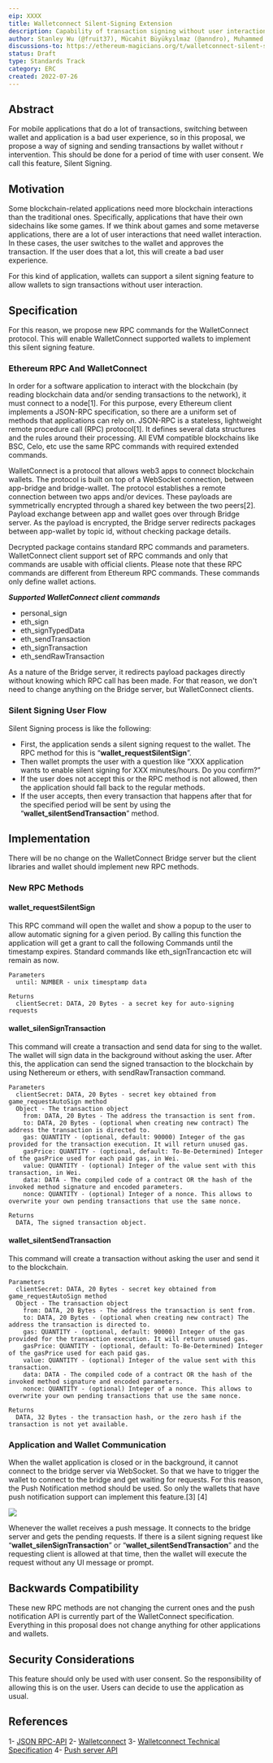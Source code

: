 ```yaml
---
eip: XXXX
title: Walletconnect Silent-Signing Extension
description: Capability of transaction signing without user interaction for a period of time for walletconnect
author: Stanley Wu (@fruit37), Mücahit Büyükyılmaz (@anndro), Muhammed Emin Aydın (@muhammedea)
discussions-to: https://ethereum-magicians.org/t/walletconnect-silent-signing-extension/10137
status: Draft
type: Standards Track
category: ERC
created: 2022-07-26
---
```


## Abstract

For mobile applications that do a lot of transactions, switching between wallet and application is a bad user experience, so in this proposal, we propose a way of signing and sending transactions by wallet without r intervention. This should be done for a period of time with user consent. We call this feature, Silent Signing.

## Motivation

Some blockchain-related applications need more blockchain interactions than the traditional ones. Specifically, applications that have their own sidechains like some games. If we think about games and some metaverse applications, there are a lot of user interactions that need wallet interaction. In these cases, the user switches to the wallet and approves the transaction. If the user does that a lot, this will create a bad user experience.

For this kind of application, wallets can support a silent signing feature to allow wallets to sign transactions without user interaction.


## Specification

For this reason, we propose new RPC commands for the WalletConnect protocol. This will enable WalletConnect supported wallets to implement this silent signing feature.

### Ethereum RPC And WalletConnect

In order for a software application to interact with the blockchain (by reading blockchain data and/or sending transactions to the network), it must connect to a node[1]. For this purpose, every Ethereum client implements a JSON-RPC specification, so there are a uniform set of methods that applications can rely on. JSON-RPC is a stateless, lightweight remote procedure call (RPC) protocol[1]. It defines several data structures and the rules around their processing. All EVM compatible blockchains like BSC, Celo, etc use the same RPC commands with required extended commands.

WalletConnect is a protocol that allows web3 apps to connect blockchain wallets. The protocol is built on top of a WebSocket connection, between app-bridge and bridge-wallet. The protocol establishes a remote connection between two apps and/or devices. These payloads are symmetrically encrypted through a shared key between the two peers[2]. Payload exchange between app and wallet goes over through Bridge server. As the payload is encrypted, the Bridge server redirects packages between app-wallet by topic id, without checking package details.

Decrypted package contains standard RPC commands and parameters. WalletConnect client support set of RPC commands and only that commands are usable with official clients. Please note that these RPC commands are different from Ethereum RPC commands. These commands only define wallet actions.

***Supported WalletConnect client commands***
* personal_sign
* eth_sign
* eth_signTypedData
* eth_sendTransaction
* eth_signTransaction
* eth_sendRawTransaction

As a nature of the Bridge server, it redirects payload packages directly without knowing which RPC call has been made. For that reason, we don't need to change anything on the Bridge server, but WalletConnect clients.

### Silent Signing User Flow

Silent Signing process is like the following:

* First, the application sends a silent signing request to the wallet. The RPC method for this is “**wallet_requestSilentSign**”.
* Then wallet prompts the user with a question like “XXX application wants to enable silent signing for XXX minutes/hours. Do you confirm?”
* If the user does not accept this or the RPC method is not allowed, then the application should fall back to the regular methods.
* If the user accepts, then every transaction that happens after that for the specified period will be sent by using the “**wallet_silentSendTransaction**” method.

## Implementation

There will be no change on the WalletConnect Bridge server but the client libraries and wallet should implement new RPC methods.

### New RPC Methods

#### wallet_requestSilentSign
This RPC command will open the wallet and show a popup to the user to allow automatic signing for a given period. By calling this function the application will get a grant to call the following Commands until the timestamp expires. Standard commands like eth_signTrancaction etc will remain as now.
```
Parameters
  until: NUMBER - unix timesptamp data 

Returns
  clientSecret: DATA, 20 Bytes - a secret key for auto-signing requests
```

#### wallet_silenSignTransaction
This command will create a transaction and send data for sing to the wallet. The wallet will sign data in the background without asking the user. After this, the application can send the signed transaction to the blockchain by using Nethereum or ethers, with sendRawTransaction command.
```
Parameters
  clientSecret: DATA, 20 Bytes - secret key obtained from game_requestAutoSign method
  Object - The transaction object
    from: DATA, 20 Bytes - The address the transaction is sent from.
    to: DATA, 20 Bytes - (optional when creating new contract) The address the transaction is directed to.
    gas: QUANTITY - (optional, default: 90000) Integer of the gas provided for the transaction execution. It will return unused gas.
    gasPrice: QUANTITY - (optional, default: To-Be-Determined) Integer of the gasPrice used for each paid gas, in Wei.
    value: QUANTITY - (optional) Integer of the value sent with this transaction, in Wei.
    data: DATA - The compiled code of a contract OR the hash of the invoked method signature and encoded parameters.
    nonce: QUANTITY - (optional) Integer of a nonce. This allows to overwrite your own pending transactions that use the same nonce.
  
Returns
  DATA, The signed transaction object.
```

#### wallet_silentSendTransaction
This command will create a transaction without asking the user and send it to the blockchain.
```
Parameters
  clientSecret: DATA, 20 Bytes - secret key obtained from game_requestAutoSign method
  Object - The transaction object
    from: DATA, 20 Bytes - The address the transaction is sent from.
    to: DATA, 20 Bytes - (optional when creating new contract) The address the transaction is directed to.
    gas: QUANTITY - (optional, default: 90000) Integer of the gas provided for the transaction execution. It will return unused gas.
    gasPrice: QUANTITY - (optional, default: To-Be-Determined) Integer of the gasPrice used for each paid gas.
    value: QUANTITY - (optional) Integer of the value sent with this transaction.
    data: DATA - The compiled code of a contract OR the hash of the invoked method signature and encoded parameters.
    nonce: QUANTITY - (optional) Integer of a nonce. This allows to overwrite your own pending transactions that use the same nonce.

Returns
  DATA, 32 Bytes - the transaction hash, or the zero hash if the transaction is not yet available.
```

### Application and Wallet Communication
When the wallet application is closed or in the background, it cannot connect to the bridge server via WebSocket. So that we have to trigger the wallet to connect to the bridge and get waiting for requests. For this reason, the Push Notification method should be used. So only the wallets that have push notification support can implement this feature.[3] [4]

![](https://docs.walletconnect.com/assets/images/call-request-af4f9f2385303a6cd381c35f3b13b665.png)

Whenever the wallet receives a push message. It connects to the bridge server and gets the pending requests. If there is a silent signing request like “**wallet_silenSignTransaction**” or “**wallet_silentSendTransaction**” and the requesting client is allowed at that time, then the wallet will execute the request without any UI message or prompt.

## Backwards Compatibility
These new RPC methods are not changing the current ones and the push notification API is currently part of the WalletConnect specification. Everything in this proposal does not change anything for other applications and wallets.

## Security Considerations
This feature should only be used with user consent. So the responsibility of allowing this is on the user. Users can decide to use the application as usual.

## References
1- [JSON RPC-API](https://ethereum.org/en/developers/docs/apis/json-rpc/)
2- [Walletconnect](https://walletconnect.com/)
3- [Walletconnect Technical Specification](https://docs.walletconnect.com/tech-spec)
4- [Push server API](https://docs.walletconnect.com/push-server)
